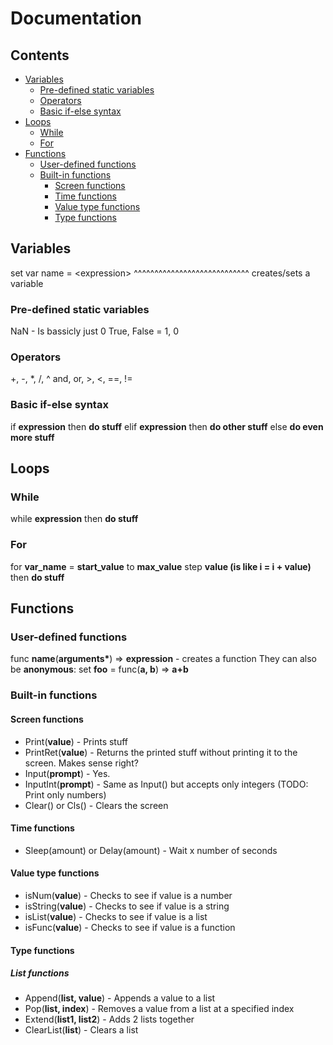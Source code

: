 # Documentation
## Contents
* [Variables](#Variables)
  * [Pre-defined static variables](#Pre\-defined-static-variables)
  * [Operators](#Operators)
  * [Basic if-else syntax](#Basic-if\-else-syntax)
* [Loops](#Loops)
  * [While](#While)
  * [For](#For)
* [Functions](#Functions)
  * [User-defined functions](#User\-defined-functions)
  * [Built-in functions](#Built\-in-functions)
    * [Screen functions](#Screen-functions)
    * [Time functions](#Time-functions)
    * [Value type functions](#Value-type-functions)
    * [Type functions](#Type-functions)

## Variables
set var name = \<expression\>
^^^^^^^^^^^^^^^^^^^^^^^^^^^^
creates/sets a variable

### Pre-defined static variables
NaN - Is bassicly just 0
True, False = 1, 0

### Operators
+, -, *, /, ^
and, or, >, <, ==, !=

### Basic if-else syntax
if **expression** then **do stuff** elif **expression** then **do other stuff** else **do even more stuff**

## Loops
### While
while **expression** then **do stuff**

### For
for **var_name** = **start_value** to **max_value** step **value (is like i = i + value)** then **do stuff**

## Functions
### User-defined functions
func **name**(**arguments\***) => **expression**  - creates a function
They can also be **anonymous**:
set **foo** = func(**a, b**) => **a+b**

### Built-in functions
#### Screen functions
* Print(**value**) - Prints stuff
* PrintRet(**value**) - Returns the printed stuff without printing it to the screen. Makes sense right?
* Input(**prompt**) - Yes.
* InputInt(**prompt**) - Same as Input() but accepts only integers (TODO: Print only numbers)
* Clear() or Cls() - Clears the screen

#### Time functions
* Sleep(amount) or Delay(amount) - Wait x number of seconds 

#### Value type functions
* isNum(**value**) - Checks to see if value is a number
* isString(**value**) - Checks to see if value is a string
* isList(**value**) - Checks to see if value is a list
* isFunc(**value**) - Checks to see if value is a function

#### Type functions
##### List functions
* Append(**list, value**) - Appends a value to a list
* Pop(**list, index**) - Removes a value from a list at a specified index
* Extend(**list1, list2**) - Adds 2 lists together
* ClearList(**list**) - Clears a list